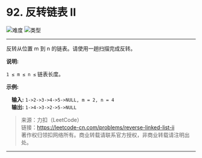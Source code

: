 # 92. 反转链表 II

![难度](https://img.shields.io/badge/难度-中等-f0ad4e.svg?logo=leetcode&style=flat)  ![类型](https://img.shields.io/badge/类型-链表-violet.svg?style=flat)

---

反转从位置 m 到 n 的链表。请使用一趟扫描完成反转。

**说明:**

`1 ≤ m ≤ n ≤` 链表长度。

**示例:**

&emsp;**输入:** `1->2->3->4->5->NULL, m = 2, n = 4`  
&emsp;**输出:** `1->4->3->2->5->NULL`

> 来源：力扣（LeetCode）  
> 链接：https://leetcode-cn.com/problems/reverse-linked-list-ii  
> 著作权归领扣网络所有。商业转载请联系官方授权，非商业转载请注明出处。  

---
